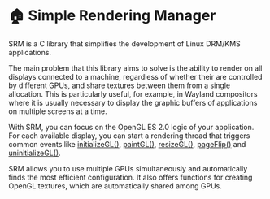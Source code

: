 # 🏠 Simple Rendering Manager

SRM is a C library that simplifies the development of Linux DRM/KMS applications.

The main problem that this library aims to solve is the ability to render on all displays connected to a machine, regardless of whether their are controlled by different GPUs, and share textures between them from a single allocation. This is particularly useful, for example, in Wayland compositors where it is usually necessary to display the graphic buffers of applications on multiple screens at a time.

With SRM, you can focus on the OpenGL ES 2.0 logic of your application. For each available display, you can start a rendering thread that triggers common events like [initializeGL()](struct_s_r_m_connector_interface.html), [paintGL()](struct_s_r_m_connector_interface.html), [resizeGL()](struct_s_r_m_connector_interface.html), [pageFlip()](struct_s_r_m_connector_interface.html) and [uninitializeGL()](struct_s_r_m_connector_interface.html).

SRM allows you to use multiple GPUs simultaneously and automatically finds the most efficient configuration. It also offers functions for creating OpenGL textures, which are automatically shared among GPUs.